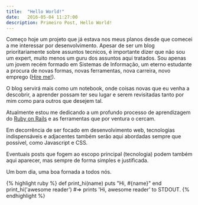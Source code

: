 ```yaml
---
title:  "Hello World!"
date:   2016-05-04 11:27:00
description: Primeiro Post, Hello World!
---
```

Começo hoje um projeto que já estava nos meus planos desde que comecei a me interessar por desenvolvimento. Apesar de ser um blog prioritariamente sobre assuntos tecnicos, é importante dizer que não sou um expert, muito menos um guru dos assuntos aqui tratados. Sou apenas um jovem recém formado em Sistemas de Informação, um eterno estudante a procura de novas formas, novas ferramentas, nova carreira, novo emprego ([Hire me!](http://github.com/dodops)).

O blog servirá mais como um notebook, onde coisas novas que eu venha a descobrir, a aprender possam ter seu lugar e serem revisitadas tanto por mim como para outros que desejem tal.

Atualmente estou me dedicando a um profundo processo de aprendizagem do [Ruby on Rails](http://rubyonrails.org) e as ferramentas que por ventura o cercam.

Em decorrência de ser focado em desenvolvimento web, tecnologias indispensáveis e adjacentes também serão aqui abordadas sempre que possível, como Javascript e CSS.

Eventuais posts que fogem ao escopo principal (tecnologia) podem também aqui aparecer, mas sempre de forma simples e justificada.

Um bom dia, uma boa fornada a todos nós.


{% highlight ruby %}
def print_hi(name)
  puts "Hi, #{name}"
end
print_hi('awesome reader')
#=> prints 'Hi, awesome reader' to STDOUT.
{% endhighlight %}

[Meu perfil no githu]: https://github.com/dodops
[Email]:    dodop3000@gmail.com
